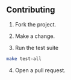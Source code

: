 ## Contributing

1. Fork the project.

2. Make a change.

3. Run the test suite

  ```sh
  make test-all
  ```

4. Open a pull request.

